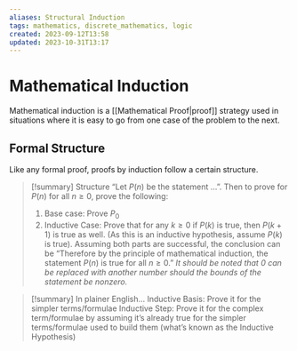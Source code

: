 ```yaml
---
aliases: Structural Induction
tags: mathematics, discrete_mathematics, logic
created: 2023-09-12T13:58
updated: 2023-10-31T13:17
---
```


# Mathematical Induction

Mathematical induction is a [[Mathematical Proof|proof]] strategy used in situations where it is easy to go from one case of the problem to the next.

## Formal Structure

Like any formal proof, proofs by induction follow a certain structure.

>[!summary] Structure
>“Let $P(n)$ be the statement $\dots$”. Then to prove for $P(n)$ for all $n \geq 0$, prove the following:
>1. Base case: Prove $P_{0}$
>2. Inductive Case: Prove that for any $k \geq 0$ if $P(k)$ is true, then $P(k+1)$ is true as well. (As this is an inductive hypothesis, assume $P(k)$ is true).
>Assuming both parts are successful, the conclusion can be “Therefore by the principle of mathematical induction, the statement $P(n)$ is true for all $n\geq 0$.”
*It should be noted that 0 can be replaced with another number should the bounds of the statement be nonzero.*

>[!summary] In plainer English…
>Inductive Basis: Prove it for the simpler terms/formulae
>Inductive Step: Prove it for the complex term/formulae by assuming it’s already true for the simpler terms/formulae used to build them (what’s known as the Inductive Hypothesis)